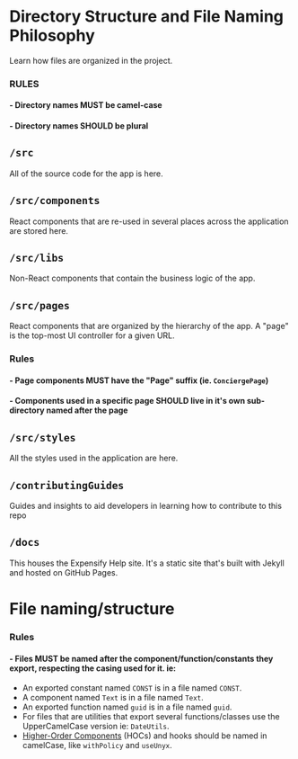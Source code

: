 # Directory Structure and File Naming Philosophy
Learn how files are organized in the project.

### RULES
#### - Directory names MUST be camel-case
#### - Directory names SHOULD be plural

## `/src`
All of the source code for the app is here.

## `/src/components`
React components that are re-used in several places across the application are stored here.

## `/src/libs`
Non-React components that contain the business logic of the app.

## `/src/pages`
React components that are organized by the hierarchy of the app. A "page" is the top-most UI controller for a given URL.

### Rules
#### - Page components MUST have the "Page" suffix (ie. `ConciergePage`)
#### - Components used in a specific page SHOULD live in it's own sub-directory named after the page

## `/src/styles`
All the styles used in the application are here.

## `/contributingGuides`
Guides and insights to aid developers in learning how to contribute to this repo

## `/docs`
This houses the Expensify Help site. It's a static site that's built with Jekyll and hosted on GitHub Pages.

# File naming/structure

### Rules
#### - Files MUST be named after the component/function/constants they export, respecting the casing used for it. ie:

- An exported constant named `CONST` is in a file named `CONST`.
- A component named `Text` is in a file named `Text`.
- An exported function named `guid` is in a file named `guid`.
- For files that are utilities that export several functions/classes use the UpperCamelCase version ie: `DateUtils`.
- [Higher-Order Components](https://reactjs.org/docs/higher-order-components.html) (HOCs) and hooks should be named in camelCase, like `withPolicy` and `useUnyx`.

